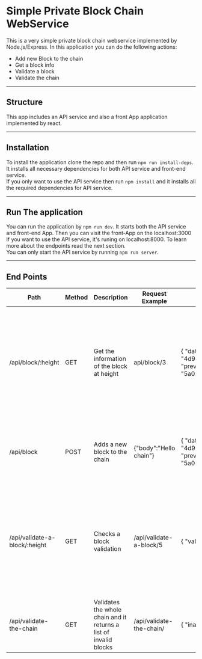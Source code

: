 # Simple Private Block Chain WebService

This is a very simple private block chain webservice implemented by Node.js/Express.
In this application you can do the following actions:

<ul>
<li>Add new Block to the chain</li>
<li>Get a block info</li>
<li>Validate a block</li>
<li>Validate the chain</li>
</ul>
<hr/>

## Structure

This app includes an API service and also a front App application implemented by react.

<hr/>

## Installation

To install the application clone the repo and then run `npm run install-deps`. It installs all necessary dependencies for both API service and front-end service.<br/>
If you only want to use the API service then run `npm install` and it installs all the required dependencies for API service.

<hr/>

## Run The application

You can run the application by `npm run dev`. It starts both the API service and front-end App. Then you can visit the front-App on the localhost:3000<br/>
If you want to use the API service, it's runing on localhost:8000. To learn more about the endpoints read the next section.<br/>
You can only start the API service by running `npm run server`.

<hr/>

## End Points

<table>
<thead><tr><th>Path</th><th>Method</th><th>Description</th><th>Request Example</th><th>Response Example </th><th>Errors</th></tr></thead>
<tbody>
<tr>
<td>/api/block/:height</td>
<td>GET</td>
<td>Get the information of the block at height</td>
<td>api/block/3</td>
<td>
{
    "data": "this the third block",
    "height": 3,
    "time": "1537489203",
    "hash": "4d90833b9e8573fb96751543fe868ccd4d2f2d6ebe8f33f0203be2a267ea069d",
    "previousBlockHash": "5a02df0bfcd2f563fbabcbe4653fe8a362d29203d33abdcbdc20e96a5aa81765"
}
</td>
<td>
<ul>
<li>It returns 400 if the block number is greater that chain height with a proper message</li>
</ul>
</td>
</tr>
<tr>
  <td>/api/block</td>
  <td>POST</td>
  <td>Adds a new block to the chain</td>
  <td>{"body":"Hello chain"}
  </td>
  <td>
  {
      "data": "tHello Chain",
      "height": 10,
      "time": "1537489203",
      "hash": "4d90833b9e8573fb96751543fe868ccd4d2f2d6ebe8f33f0203be2a267ea069d",
      "previousBlockHash": "5a02df0bfcd2f563fbabcbe4653fe8a362d29203d33abdcbdc20e96a5aa81765"
  }
  </td>
  <td>
    <ul>
      <li>It returns 400 if the body is empty  with a proper message</li>
    </ul>
  </td>
</tr>
<tr>
  <td>/api/validate-a-block/:height</td>
  <td>GET</td>
  <td>Checks a block validation</td>
  <td>/api/validate-a-block/5
  </td>
  <td>
  {
      "valid":"true"
  }
  </td>
  <td>
    <ul>
      <li>It returns 400 if the block number is greater that chain height with a proper message</li>
    </ul>
  </td>
</tr>
<tr>
  <td>/api/validate-the-chain</td>
  <td>GET</td>
  <td>Validates the whole chain and it returns a list of invalid blocks</td>
  <td>/api/validate-the-chain/
  </td>
  <td>
    {
        "inavlids": null
    }
  </td>
  <td>
  </td>
</tr>
</tbody>
</table>
